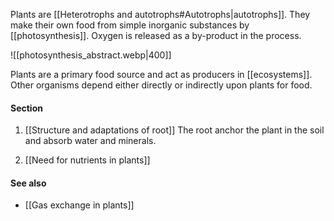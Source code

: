 Plants are [[Heterotrophs and autotrophs#Autotrophs|autotrophs]]. They make their own food from simple inorganic substances by [[photosynthesis]]. Oxygen is released as a by-product in the process.

![[photosynthesis_abstract.webp|400]]

Plants are a primary food source and act as producers in [[ecosystems]]. Other organisms depend either directly or indirectly upon plants for food.

#### Section
1. [[Structure and adaptations of root]]
   The root anchor the plant in the soil and absorb water and minerals.

2. [[Need for nutrients in plants]]

#### See also
- [[Gas exchange in plants]]
